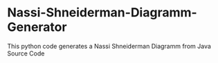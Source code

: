 # Nassi-Shneiderman-Diagramm-Generator
This python code generates a Nassi Shneiderman Diagramm from Java Source Code
